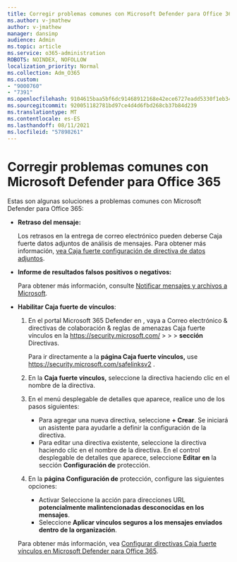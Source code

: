 ```yaml
---
title: Corregir problemas comunes con Microsoft Defender para Office 365
ms.author: v-jmathew
author: v-jmathew
manager: dansimp
audience: Admin
ms.topic: article
ms.service: o365-administration
ROBOTS: NOINDEX, NOFOLLOW
localization_priority: Normal
ms.collection: Adm_O365
ms.custom:
- "9000760"
- "7391"
ms.openlocfilehash: 9104615baa5bf6dc91468912168e42ece6727eadd5330f1eb34e2a9170568b26
ms.sourcegitcommit: 920051182781bd97ce4d4d6fbd268cb37b84d239
ms.translationtype: MT
ms.contentlocale: es-ES
ms.lasthandoff: 08/11/2021
ms.locfileid: "57898261"
---
```

# <a name="fix-common-problems-with-microsoft-defender-for-office-365"></a>Corregir problemas comunes con Microsoft Defender para Office 365

Estas son algunas soluciones a problemas comunes con Microsoft Defender para Office 365:

- **Retraso del mensaje:**

  Los retrasos en la entrega de correo electrónico pueden deberse Caja fuerte datos adjuntos de análisis de mensajes. Para obtener más información, [vea Caja fuerte configuración de directiva de datos adjuntos](https://docs.microsoft.com/microsoft-365/security/office-365-security/safe-attachments#safe-attachments-policy-settings).

- **Informe de resultados falsos positivos o negativos:**

  Para obtener más información, consulte [Notificar mensajes y archivos a Microsoft](https://docs.microsoft.com/microsoft-365/security/office-365-security/report-junk-email-messages-to-microsoft).

- **Habilitar Caja fuerte de vínculos**:

  1. En el portal Microsoft 365 Defender en , vaya a Correo electrónico & directivas de colaboración & reglas de amenazas Caja fuerte vínculos en la <https://security.microsoft.com/>  \>  \>  \>  **sección** Directivas.

     Para ir directamente a la **página Caja fuerte vínculos,** use <https://security.microsoft.com/safelinksv2> .

  2. En la **Caja fuerte vínculos,** seleccione la directiva haciendo clic en el nombre de la directiva.
  3. En el menú desplegable de detalles que aparece, realice uno de los pasos siguientes:
     - Para agregar una nueva directiva, seleccione **+ Crear**. Se iniciará un asistente para ayudarle a definir la configuración de la directiva.
     - Para editar una directiva existente, seleccione la directiva haciendo clic en el nombre de la directiva. En el control desplegable de detalles que aparece, seleccione **Editar en** la sección **Configuración de** protección.
  4. En la **página Configuración de** protección, configure las siguientes opciones:
     - Activar Seleccione la acción para direcciones URL **potencialmente malintencionadas desconocidas en los mensajes**.
     - Seleccione **Aplicar vínculos seguros a los mensajes enviados dentro de la organización**.

  Para obtener más información, vea [Configurar directivas Caja fuerte vínculos en Microsoft Defender para Office 365](https://docs.microsoft.com/microsoft-365/security/office-365-security/set-up-safe-links-policies).
